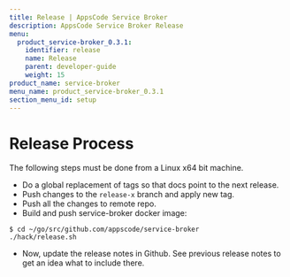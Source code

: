 ```yaml
---
title: Release | AppsCode Service Broker
description: AppsCode Service Broker Release
menu:
  product_service-broker_0.3.1:
    identifier: release
    name: Release
    parent: developer-guide
    weight: 15
product_name: service-broker
menu_name: product_service-broker_0.3.1
section_menu_id: setup
---
```

# Release Process

The following steps must be done from a Linux x64 bit machine.

- Do a global replacement of tags so that docs point to the next release.
- Push changes to the `release-x` branch and apply new tag.
- Push all the changes to remote repo.
- Build and push service-broker docker image:

```console
$ cd ~/go/src/github.com/appscode/service-broker
./hack/release.sh
```

- Now, update the release notes in Github. See previous release notes to get an idea what to include there.
